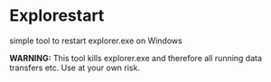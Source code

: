 # Explorestart
simple tool to restart explorer.exe on Windows

**WARNING:** This tool kills explorer.exe and therefore all running data transfers etc. Use at your own risk.
